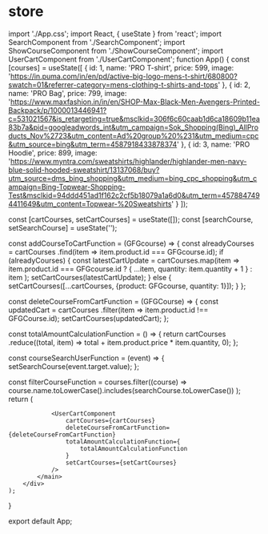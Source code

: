 # store
import './App.css';
import React, { useState } from 'react';
import SearchComponent from './SearchComponent';
import ShowCourseComponent from './ShowCourseComponent';
import UserCartComponent from './UserCartComponent';
function App() {
  const [courses] = useState([
    { id: 1, 
      name: 'PRO T-shirt', 
      price: 599, 
      image: 
'https://in.puma.com/in/en/pd/active-big-logo-mens-t-shirt/680800?swatch=01&referrer-category=mens-clothing-t-shirts-and-tops'
    },
    { id: 2, 
      name: 'PRO Bag', 
      price: 799, 
      image: 
'https://www.maxfashion.in/in/en/SHOP-Max-Black-Men-Avengers-Printed-Backpack/p/1000013446941?c=531021567&is_retargeting=true&msclkid=306f6c60caab1d6ca18609b11ea83b7a&pid=googleadwords_int&utm_campaign=Sok_Shopping(Bing)_AllProducts_Nov%2723&utm_content=Ad%20group%20%231&utm_medium=cpc&utm_source=bing&utm_term=4587918433878374'
    },
    { id: 3, 
      name: 'PRO Hoodie', 
      price: 899, 
      image: 
'https://www.myntra.com/sweatshirts/highlander/highlander-men-navy-blue-solid-hooded-sweatshirt/13137068/buy?utm_source=dms_bing_shopping&utm_medium=bing_cpc_shopping&utm_campaign=Bing-Topwear-Shopping-Test&msclkid=94ddd451ad1f162c2cf5b18079a1a6d0&utm_term=4578847494411649&utm_content=Topwear-%20Sweatshirts'
    }
]);

const [cartCourses, setCartCourses] = useState([]);
const [searchCourse, setSearchCourse] = useState('');

const addCourseToCartFunction = (GFGcourse) => {
    const alreadyCourses = cartCourses
                           .find(item => item.product.id === GFGcourse.id);
    if (alreadyCourses) {
        const latestCartUpdate = cartCourses.map(item =>
            item.product.id === GFGcourse.id ? { 
            ...item, quantity: item.quantity + 1 } 
            : item
        );
        setCartCourses(latestCartUpdate);
    } else {
        setCartCourses([...cartCourses, {product: GFGcourse, quantity: 1}]);
    }
};

const deleteCourseFromCartFunction = (GFGCourse) => {
    const updatedCart = cartCourses
                        .filter(item => item.product.id !== GFGCourse.id);
    setCartCourses(updatedCart);
};

const totalAmountCalculationFunction = () => {
    return cartCourses
           .reduce((total, item) => 
                       total + item.product.price * item.quantity, 0);
};

const courseSearchUserFunction = (event) => {
    setSearchCourse(event.target.value);
};

const filterCourseFunction = courses.filter((course) =>
    course.name.toLowerCase().includes(searchCourse.toLowerCase())
);
  return (
    <div className="App">
            <SearchComponent searchCourse={searchCourse} 
                             courseSearchUserFunction=
                                 {courseSearchUserFunction} />
            <main className="App-main">
                <ShowCourseComponent
                    courses={courses}
                    filterCourseFunction={filterCourseFunction}
                    addCourseToCartFunction={addCourseToCartFunction}
                />
 
                <UserCartComponent
                    cartCourses={cartCourses}
                    deleteCourseFromCartFunction={deleteCourseFromCartFunction}
                    totalAmountCalculationFunction={
                        totalAmountCalculationFunction
                    }
                    setCartCourses={setCartCourses}
                />
            </main>
        </div>
    );
}
 
export default App;
